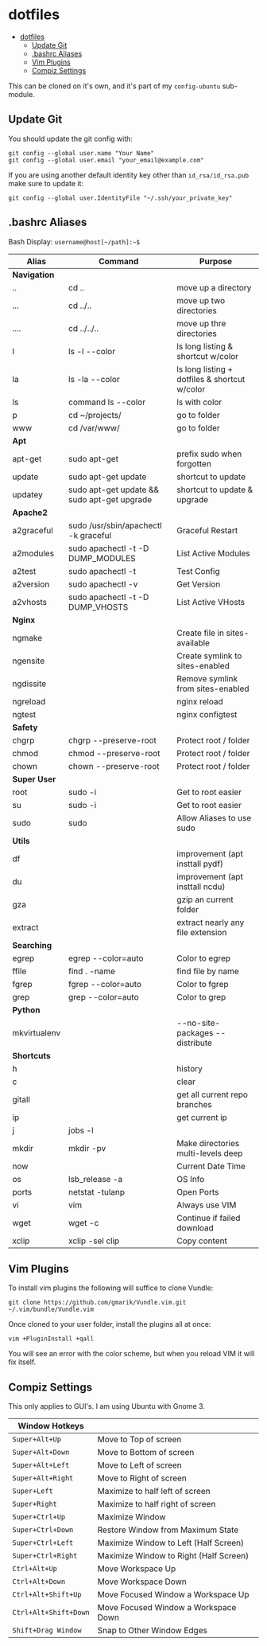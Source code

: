 # dotfiles

<!-- TOC -->

- [dotfiles](#dotfiles)
    - [Update Git](#update-git)
    - [.bashrc Aliases](#bashrc-aliases)
    - [Vim Plugins](#vim-plugins)
    - [Compiz Settings](#compiz-settings)

<!-- /TOC -->

This can be cloned on it's own, and it's part of my `config-ubuntu` sub-module.

## Update Git
You should update the git config with:
```
git config --global user.name "Your Name"
git config --global user.email "your_email@example.com"
```

If you are using another default identity key other than `id_rsa/id_rsa.pub` make sure to update it:
```
git config --global user.IdentityFile "~/.ssh/your_private_key"
```

## .bashrc Aliases
Bash Display: `username@host[~/path]:~$`

| Alias | Command | Purpose |
| --- | --- | --- |
| **Navigation** | | |
| .. | cd .. | move up a directory |
| ... | cd ../.. | move up two directories |
| .... | cd ../../.. | move up thre directories |
| l | ls -l --color | ls long listing & shortcut w/color |
| la | ls -la --color | ls long listing + dotfiles & shortcut w/color |
| ls | command ls --color | ls with color |
| p | cd ~/projects/ | go to folder |
| www | cd /var/www/ | go to folder |
| **Apt** | |
| apt-get | sudo apt-get | prefix sudo when forgotten |
| update | sudo apt-get update | shortcut to update |
| updatey | sudo apt-get update && sudo apt-get upgrade | shortcut to update & upgrade |
| **Apache2** | |
| a2graceful | sudo /usr/sbin/apachectl -k graceful | Graceful Restart |
| a2modules | sudo apachectl -t -D DUMP_MODULES | List Active Modules |
| a2test | sudo apachectl -t | Test Config |
| a2version | sudo apachectl -v | Get Version |
| a2vhosts | sudo apachectl -t -D DUMP_VHOSTS | List Active VHosts |
| **Nginx** | | |
| ngmake |  | Create file in sites-available |
| ngensite |  | Create symlink to sites-enabled |
| ngdissite |  | Remove symlink from sites-enabled |
| ngreload | | nginx reload |
| ngtest |  | nginx configtest |
| **Safety** | | |
| chgrp | chgrp --preserve-root | Protect root / folder |
| chmod | chmod --preserve-root | Protect root / folder |
| chown | chown --preserve-root | Protect root / folder |
| **Super User** | | |
| root | sudo -i | Get to root easier |
| su | sudo -i | Get to root easier |
| sudo | sudo  | Allow Aliases to use sudo |
| **Utils** | | |
| df |  | improvement (apt insttall pydf) |
| du |  | improvement (apt insttall ncdu) |
| gza | | gzip an current folder |
| extract | | extract nearly any file extension |
| **Searching** | | |
| egrep | egrep --color=auto | Color to egrep |
| ffile | find . -name | find file by name |
| fgrep | fgrep --color=auto | Color to fgrep |
| grep | grep --color=auto | Color to grep |
| **Python** | | |
| mkvirtualenv | | --no-site-packages --distribute  |
| **Shortcuts** | | |
| h |  | history |
| c |  | clear |
| gitall |  | get all current repo branches |
| ip |  | get current ip |
| j | jobs -l |  |
| mkdir | mkdir -pv | Make directories multi-levels deep |
| now |  | Current Date Time |
| os | lsb_release -a | OS Info |
| ports | netstat -tulanp | Open Ports |
| vi | vim | Always use VIM |
| wget | wget -c | Continue if failed download |
| xclip | xclip -sel clip | Copy content |

## Vim Plugins
To install vim plugins the following will suffice to clone Vundle:
```
git clone https://github.com/gmarik/Vundle.vim.git ~/.vim/bundle/Vundle.vim
```
Once cloned to your user folder, install the plugins all at once:
```
vim +PluginInstall +qall
```

You will see an error with the color scheme, but when you reload VIM it will fix itself.

## Compiz Settings
This only applies to GUI's. I am using Ubuntu with Gnome 3.

| **Window Hotkeys** ||
| --- | --- |
|`Super+Alt+Up` | Move to Top of screen |
|`Super+Alt+Down` | Move to Bottom of screen |
|`Super+Alt+Left` | Move to Left of screen |
|`Super+Alt+Right` | Move to Right of screen |
|`Super+Left` | Maximize to half left of screen |
|`Super+Right` | Maximize to half right of screen |
|`Super+Ctrl+Up` | Maximize Window |
|`Super+Ctrl+Down` | Restore Window from Maximum State |
|`Super+Ctrl+Left` | Maximize Window to Left (Half Screen) |
|`Super+Ctrl+Right` | Maximize Window to Right (Half Screen) |
|`Ctrl+Alt+Up` | Move Workspace Up |
|`Ctrl+Alt+Down` | Move Workspace Down |
|`Ctrl+Alt+Shift+Up` | Move Focused Window a Workspace Up |
|`Ctrl+Alt+Shift+Down` | Move Focused Window a Workspace Down |
|`Shift+Drag Window` | Snap to Other Window Edges |

